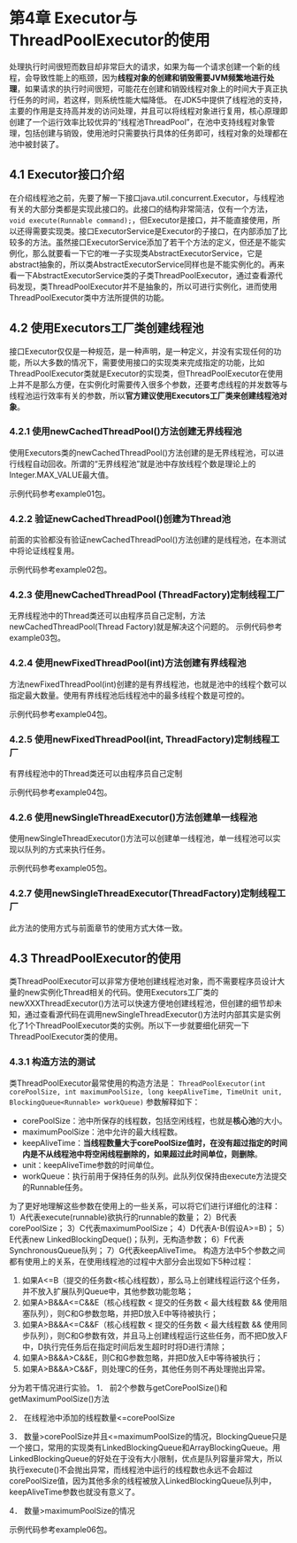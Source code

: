 # 第4章 Executor与ThreadPoolExecutor的使用

处理执行时间很短而数目却非常巨大的请求，如果为每一个请求创建一个新的线程，会导致性能上的瓶颈，因为**线程对象的创建和销毁需要JVM频繁地进行处理**，如果请求的执行时间很短，可能花在创建和销毁线程对象上的时间大于真正执行任务的时间，若这样，则系统性能大幅降低。
在JDK5中提供了线程池的支持，主要的作用是支持高并发的访问处理，并且可以将线程对象进行复用，核心原理即创建了一个运行效率比较优异的“线程池ThreadPool”，在池中支持线程对象管理，包括创建与销毁，使用池时只需要执行具体的任务即可，线程对象的处理都在池中被封装了。

## 4.1 Executor接口介绍

在介绍线程池之前，先要了解一下接口java.util.concurrent.Executor，与线程池有关的大部分类都是实现此接口的。此接口的结构非常简洁，仅有一个方法，`void execute(Runnable command);`，但Executor是接口，并不能直接使用，所以还得需要实现类。接口ExecutorService是Executor的子接口，在内部添加了比较多的方法。虽然接口ExecutorService添加了若干个方法的定义，但还是不能实例化，那么就要看一下它的唯一子实现类AbstractExecutorService，它是abstract抽象的，所以类AbstractExecutorService同样也是不能实例化的。再来看一下AbstractExecutorService类的子类ThreadPoolExecutor，通过查看源代码发现，类ThreadPoolExecutor并不是抽象的，所以可进行实例化，进而使用ThreadPoolExecutor类中方法所提供的功能。

## 4.2 使用Executors工厂类创建线程池

接口Executor仅仅是一种规范，是一种声明，是一种定义，并没有实现任何的功能，所以大多数的情况下，需要使用接口的实现类来完成指定的功能，比如ThreadPoolExecutor类就是Executor的实现类，但ThreadPoolExecutor在使用上并不是那么方便，在实例化时需要传入很多个参数，还要考虑线程的并发数等与线程池运行效率有关的参数，所以**官方建议使用Executors工厂类来创建线程池对象**。

### 4.2.1 使用newCachedThreadPool()方法创建无界线程池

使用Executors类的newCachedThreadPool()方法创建的是无界线程池，可以进行线程自动回收。所谓的“无界线程池”就是池中存放线程个数是理论上的Integer.MAX_VALUE最大值。

示例代码参考example01包。

### 4.2.2 验证newCachedThreadPool()创建为Thread池

前面的实验都没有验证newCachedThreadPool()方法创建的是线程池，在本测试中将论证线程复用。

示例代码参考example02包。

### 4.2.3 使用newCachedThreadPool (ThreadFactory)定制线程工厂

无界线程池中的Thread类还可以由程序员自己定制，方法newCachedThreadPool(Thread Factory)就是解决这个问题的。
示例代码参考example03包。

### 4.2.4 使用newFixedThreadPool(int)方法创建有界线程池

方法newFixedThreadPool(int)创建的是有界线程池，也就是池中的线程个数可以指定最大数量。使用有界线程池后线程池中的最多线程个数是可控的。

示例代码参考example04包。

### 4.2.5 使用newFixedThreadPool(int, ThreadFactory)定制线程工厂

有界线程池中的Thread类还可以由程序员自己定制

示例代码参考example04包。

### 4.2.6 使用newSingleThreadExecutor()方法创建单一线程池

使用newSingleThreadExecutor()方法可以创建单一线程池，单一线程池可以实现以队列的方式来执行任务。

示例代码参考example05包。

### 4.2.7 使用newSingleThreadExecutor(ThreadFactory)定制线程工厂

此方法的使用方式与前面章节的使用方式大体一致。

## 4.3 ThreadPoolExecutor的使用

类ThreadPoolExecutor可以非常方便地创建线程池对象，而不需要程序员设计大量的new实例化Thread相关的代码。使用Executors工厂类的newXXXThreadExecutor()方法可以快速方便地创建线程池，但创建的细节却未知，通过查看源代码在调用newSingleThreadExecutor()方法时内部其实是实例化了1个ThreadPoolExecutor类的实例。所以下一步就要细化研究一下ThreadPoolExecutor类的使用。

### 4.3.1 构造方法的测试

类ThreadPoolExecutor最常使用的构造方法是：
`ThreadPoolExecutor(int corePoolSize, int maximumPoolSize, long keepAliveTime, TimeUnit unit, BlockingQueue<Runnable> workQueue)`
参数解释如下：

*  corePoolSize：池中所保存的线程数，包括空闲线程，也就是**核心池**的大小。
* maximumPoolSize：池中允许的最大线程数。
* keepAliveTime：**当线程数量大于corePoolSize值时，在没有超过指定的时间内是不从线程池中将空闲线程删除的，如果超过此时间单位，则删除**。
*  unit：keepAliveTime参数的时间单位。
* workQueue：执行前用于保持任务的队列。此队列仅保持由execute方法提交的Runnable任务。

为了更好地理解这些参数在使用上的一些关系，可以将它们进行详细化的注释：
1）A代表execute(runnable)欲执行的runnable的数量；
2）B代表corePoolSize；
3）C代表maximumPoolSize；
4）D代表A-B(假设A>=B)；
5）E代表new LinkedBlockingDeque<Runnable>()；队列，无构造参数；
6）F代表SynchronousQueue队列；
7）G代表keepAliveTime。
构造方法中5个参数之间都有使用上的关系，在使用线程池的过程中大部分会出现如下5种过程：

1. 如果A<=B（提交的任务数<核心线程数），那么马上创建线程运行这个任务，并不放入扩展队列Queue中，其他参数功能忽略；
2. 如果A>B&&A<=C&&E（核心线程数 < 提交的任务数 < 最大线程数 && 使用阻塞队列），则C和G参数忽略，并把D放入E中等待被执行；
3. 如果A>B&&A<=C&&F（核心线程数 < 提交的任务数 < 最大线程数 && 使用同步队列），则C和G参数有效，并且马上创建线程运行这些任务，而不把D放入F中，D执行完任务后在指定时间后发生超时时将D进行清除；
4. 如果A>B&&A>C&&E，则C和G参数忽略，并把D放入E中等待被执行；
5. 如果A>B&&A>C&&F，则处理C的任务，其他任务则不再处理抛出异常。

分为若干情况进行实验。
1． 前2个参数与getCorePoolSize()和getMaximumPoolSize()方法

2． 在线程池中添加的线程数量<=corePoolSize

3． 数量>corePoolSize并且<=maximumPoolSize的情况，BlockingQueue只是一个接口，常用的实现类有LinkedBlockingQueue和ArrayBlockingQueue。用LinkedBlockingQueue的好处在于没有大小限制，优点是队列容量非常大，所以执行execute()不会抛出异常，而线程池中运行的线程数也永远不会超过corePoolSize值，因为其他多余的线程被放入LinkedBlockingQueue队列中，keepAliveTime参数也就没有意义了。

4． 数量>maximumPoolSize的情况

示例代码参考example06包。



